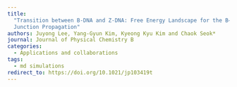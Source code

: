 ```yaml
---
title:
  "Transition between B-DNA and Z-DNA: Free Energy Landscape for the B−Z
  Junction Propagation"
authors: Juyong Lee, Yang-Gyun Kim, Kyeong Kyu Kim and Chaok Seok*
journal: Journal of Physical Chemistry B
categories:
  - Applications and collaborations
tags:
  - md simulations
redirect_to: https://doi.org/10.1021/jp103419t
---
```

